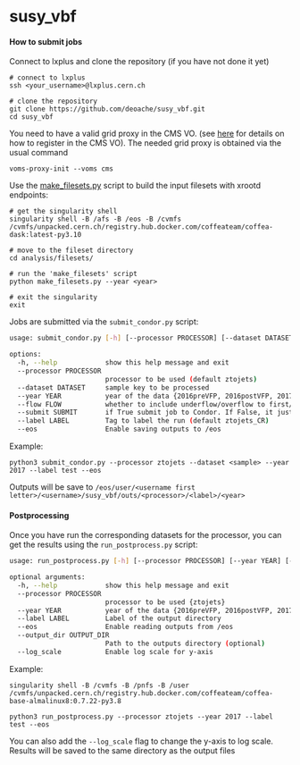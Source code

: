 # susy_vbf

#### How to submit jobs

Connect to lxplus and clone the repository (if you have not done it yet)
```
# connect to lxplus 
ssh <your_username>@lxplus.cern.ch

# clone the repository 
git clone https://github.com/deoache/susy_vbf.git
cd susy_vbf
```

You need to have a valid grid proxy in the CMS VO. (see [here](https://twiki.cern.ch/twiki/bin/view/CMSPublic/SWGuideLcgAccess) for details on how to register in the CMS VO). The needed grid proxy is obtained via the usual command
```
voms-proxy-init --voms cms
```

Use the [make_filesets.py](https://github.com/deoache/susy_vbf/blob/main/analysis/fileset/make_filesets.py) script to build the input filesets with xrootd endpoints:
```
# get the singularity shell 
singularity shell -B /afs -B /eos -B /cvmfs /cvmfs/unpacked.cern.ch/registry.hub.docker.com/coffeateam/coffea-dask:latest-py3.10

# move to the fileset directory
cd analysis/filesets/

# run the 'make_filesets' script
python make_filesets.py --year <year>

# exit the singularity
exit
```

Jobs are submitted via the `submit_condor.py` script:
```bash
usage: submit_condor.py [-h] [--processor PROCESSOR] [--dataset DATASET] [--year YEAR] [--flow FLOW] [--submit SUBMIT] [--label LABEL] [--eos]

options:
  -h, --help            show this help message and exit
  --processor PROCESSOR
                        processor to be used (default ztojets)
  --dataset DATASET     sample key to be processed
  --year YEAR           year of the data {2016preVFP, 2016postVFP, 2017, 2018} (default 2017)
  --flow FLOW           whether to include underflow/overflow to first/last bin {True, False} (default True)
  --submit SUBMIT       if True submit job to Condor. If False, it just builds datasets and condor files (default True)
  --label LABEL         Tag to label the run (default ztojets_CR)
  --eos                 Enable saving outputs to /eos
```
Example:
```
python3 submit_condor.py --processor ztojets --dataset <sample> --year 2017 --label test --eos
```
Outputs will be save to `/eos/user/<username first letter>/<username>/susy_vbf/outs/<processor>/<label>/<year>`


#### Postprocessing

Once you have run the corresponding datasets for the processor, you can get the results using the `run_postprocess.py` script:
```bash
usage: run_postprocess.py [-h] [--processor PROCESSOR] [--year YEAR] [--label LABEL] [--eos] [--output_dir OUTPUT_DIR] [--log_scale]

optional arguments:
  -h, --help            show this help message and exit
  --processor PROCESSOR
                        processor to be used {ztojets}
  --year YEAR           year of the data {2016preVFP, 2016postVFP, 2017, 2018} (default 2017)
  --label LABEL         Label of the output directory
  --eos                 Enable reading outputs from /eos
  --output_dir OUTPUT_DIR
                        Path to the outputs directory (optional)
  --log_scale           Enable log scale for y-axis
```
Example:
```
singularity shell -B /cvmfs -B /pnfs -B /user /cvmfs/unpacked.cern.ch/registry.hub.docker.com/coffeateam/coffea-base-almalinux8:0.7.22-py3.8

python3 run_postprocess.py --processor ztojets --year 2017 --label test --eos
``` 
You can also add the `--log_scale` flag to change the y-axis to log scale. Results will be saved to the same directory as the output files